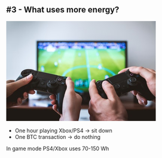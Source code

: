 ## #3 - What uses more energy?

![](./resources/img/ps4.jpeg)

- One hour playing Xbox/PS4 -> sit down
- One BTC transaction -> do nothing

In game mode PS4/Xbox uses 70-150 Wh   <!-- .element: class="fragment" style="color:green" -->